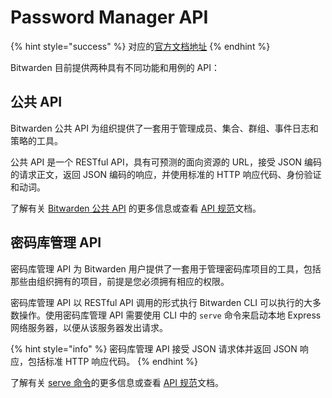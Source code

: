 # Password Manager API

{% hint style="success" %}
对应的[官方文档地址](https://bitwarden.com/help/bitwarden-apis/)
{% endhint %}

Bitwarden 目前提供两种具有不同功能和用例的 API：

## 公共 API <a href="#public-api" id="public-api"></a>

Bitwarden 公共 API 为组织提供了一套用于管理成员、集合、群组、事件日志和策略的工具。

公共 API 是一个 RESTful API，具有可预测的面向资源的 URL，接受 JSON 编码的请求正文，返回 JSON 编码的响应，并使用标准的 HTTP 响应代码、身份验证和动词。

了解有关 [Bitwarden 公共 API](../../../organizations/bitwarden-public-api.md) 的更多信息或查看 [API 规范](https://bitwarden.com/help/api/)文档。

## 密码库管理 API <a href="#vault-management-api" id="vault-management-api"></a>

密码库管理 API 为 Bitwarden 用户提供了一套用于管理密码库项目的工具，包括那些由组织拥有的项目，前提是您必须拥有相应的权限。

密码库管理 API 以 RESTful API 调用的形式执行 Bitwarden CLI 可以执行的大多数操作。使用密码库管理 API 需要使用 CLI 中的 `serve` 命令来启动本地 Express 网络服务器，以便从该服务器发出请求。

{% hint style="info" %}
密码库管理 API 接受 JSON 请求体并返回 JSON 响应，包括标准 HTTP 响应代码。
{% endhint %}

了解有关 [serve 命令](../cli/password-manager-cli.md#serve)的更多信息或查看 [API 规范](https://bitwarden.com/help/vault-management-api/)文档。
